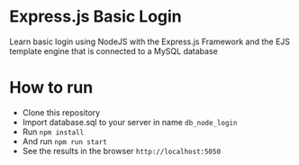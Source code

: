 # Express.js Basic Login
Learn basic login using NodeJS with the Express.js Framework and the EJS template engine that is connected to a MySQL database



# How to run
* Clone this repository
* Import database.sql to your server in name `db_node_login`
* Run `npm install`
* And run `npm run start`
* See the results in the browser `http://localhost:5050`
